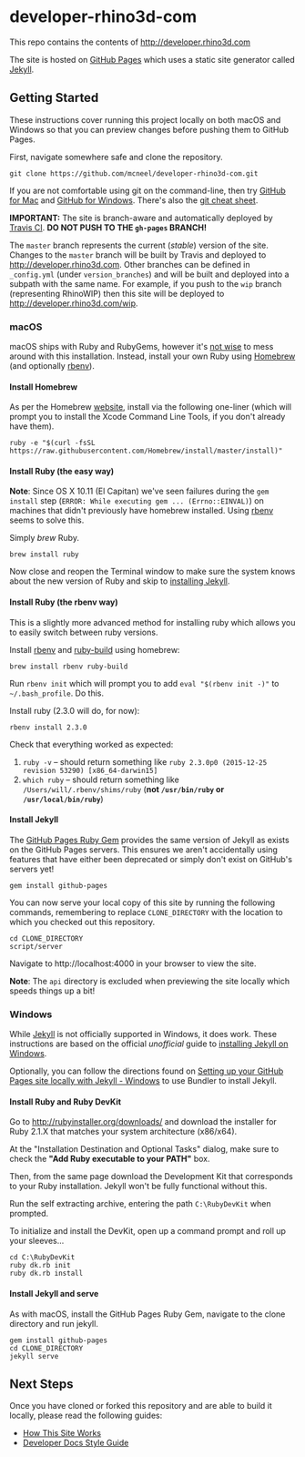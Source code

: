 # developer-rhino3d-com

This repo contains the contents of http://developer.rhino3d.com

The site is hosted on [GitHub Pages](https://pages.github.com/) which uses a static site generator called [Jekyll](http://jekyllrb.com/).


## Getting Started

These instructions cover running this project locally on both macOS and Windows so that you can preview changes before pushing them to GitHub Pages.

First, navigate somewhere safe and clone the repository.

```
git clone https://github.com/mcneel/developer-rhino3d-com.git
```

If you are not comfortable using git on the command-line, then try [GitHub for Mac](https://mac.github.com/) and [GitHub for Windows](https://windows.github.com/). There's also the [git cheat sheet](https://training.github.com/kit/downloads/github-git-cheat-sheet.pdf).

**IMPORTANT:** The site is branch-aware and automatically deployed by [Travis CI](https://travis-ci.org/mcneel/developer-rhino3d-com). **DO NOT PUSH TO THE `gh-pages` BRANCH!**

The `master` branch represents the current (_stable_) version of the site.  Changes to the `master` branch will be built by Travis and deployed to http://developer.rhino3d.com.  Other branches can be defined in `_config.yml` (under `version_branches`) and will be built and deployed into a subpath with the same name.  For example, if you push to the `wip` branch (representing RhinoWIP) then this site will be deployed to http://developer.rhino3d.com/wip.


### macOS

macOS ships with Ruby and RubyGems, however it's [not wise](https://github.com/mcneel/developer-rhino3d-com/pull/2#issuecomment-112601698) to mess around with this installation. Instead, install your own Ruby using [Homebrew](http://brew.sh) (and optionally [rbenv](#install-ruby-the-rbenv-way)).

#### Install Homebrew

As per the Homebrew [website](http://brew.sh), install via the following one-liner (which will prompt you to install the Xcode Command Line Tools, if you don't already have them).

```
ruby -e "$(curl -fsSL https://raw.githubusercontent.com/Homebrew/install/master/install)"
```

#### Install Ruby (the easy way)

**Note**: Since OS X 10.11 (El Capitan) we've seen failures during the `gem install` step (`ERROR: While executing gem ... (Errno::EINVAL)`) on machines that didn't previously have homebrew installed. Using [rbenv](#install-ruby-the-rbenv-way) seems to solve this.

Simply _brew_ Ruby.

```
brew install ruby
```

Now close and reopen the Terminal window to make sure the system knows about the new version of Ruby and skip to [installing Jekyll](#install-jekyll).

#### Install Ruby (the rbenv way)

This is a slightly more advanced method for installing ruby which allows you to easily switch between ruby versions.

Install [rbenv](https://github.com/rbenv/rbenv) and [ruby-build](https://github.com/rbenv/ruby-build) using homebrew:
```
brew install rbenv ruby-build
```

Run `rbenv init` which will prompt you to add `eval "$(rbenv init -)"` to `~/.bash_profile`. Do this.

Install ruby (2.3.0 will do, for now):

```
rbenv install 2.3.0
```

Check that everything worked as expected:

1. `ruby -v` – should return something like `ruby 2.3.0p0 (2015-12-25 revision 53290) [x86_64-darwin15]`
2. `which ruby` – should return something like `/Users/will/.rbenv/shims/ruby` (**not `/usr/bin/ruby` or `/usr/local/bin/ruby`**)

#### Install Jekyll

The [GitHub Pages Ruby Gem](https://github.com/github/pages-gem) provides the same version of Jekyll as exists on the GitHub Pages servers. This ensures we aren't accidentally using features that have either been deprecated or simply don't exist on GitHub's servers yet!

```
gem install github-pages
```

You can now serve your local copy of this site by running the following commands, remembering to replace `CLONE_DIRECTORY` with the location to which you checked out this repository.

```
cd CLONE_DIRECTORY
script/server
```

Navigate to http://localhost:4000 in your browser to view the site.

**Note**: The `api` directory is excluded when previewing the site locally which speeds things up a bit!


### Windows

While [Jekyll](http://jekyllrb.com/docs/windows/) is not officially supported in Windows, it does work.  These instructions are based on the official _unofficial_ guide to [installing Jekyll on Windows](http://jekyll-windows.juthilo.com/).

Optionally, you can follow the directions found on [Setting up your GitHub Pages site locally with Jekyll - Windows](https://help.github.com/articles/setting-up-your-github-pages-site-locally-with-jekyll/#platform-windows) to use Bundler to install Jekyll.

#### Install Ruby and Ruby DevKit

Go to http://rubyinstaller.org/downloads/ and download the installer for Ruby 2.1.X that matches your system architecture (x86/x64).

At the "Installation Destination and Optional Tasks" dialog, make sure to check the **"Add Ruby executable to your PATH"** box.

Then, from the same page download the Development Kit that corresponds to your Ruby installation. Jekyll won't be fully functional without this.

Run the self extracting archive, entering the path `C:\RubyDevKit` when prompted.

To initialize and install the DevKit, open up a command prompt and roll up your sleeves...

```
cd C:\RubyDevKit
ruby dk.rb init
ruby dk.rb install
```

#### Install Jekyll and serve

As with macOS, install the GitHub Pages Ruby Gem, navigate to the clone directory and run jekyll.

```
gem install github-pages
cd CLONE_DIRECTORY
jekyll serve
```

## Next Steps

Once you have cloned or forked this repository and are able to build it locally, please read the following guides:

- [How This Site Works](http://developer.rhino3d.com/guides/general/how-this-site-works/)
- [Developer Docs Style Guide](http://developer.rhino3d.com/guides/general/developer-docs-style-guide/)

